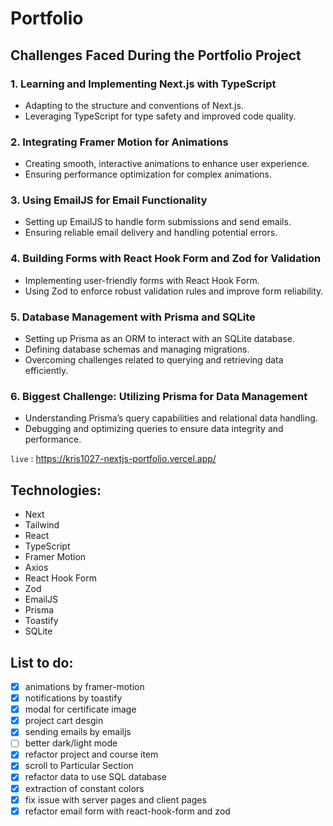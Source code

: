 # Portfolio

## Challenges Faced During the Portfolio Project

### 1. Learning and Implementing Next.js with TypeScript

- Adapting to the structure and conventions of Next.js.
- Leveraging TypeScript for type safety and improved code quality.

### 2. Integrating Framer Motion for Animations

- Creating smooth, interactive animations to enhance user experience.
- Ensuring performance optimization for complex animations.

### 3. Using EmailJS for Email Functionality

- Setting up EmailJS to handle form submissions and send emails.
- Ensuring reliable email delivery and handling potential errors.

### 4. Building Forms with React Hook Form and Zod for Validation

- Implementing user-friendly forms with React Hook Form.
- Using Zod to enforce robust validation rules and improve form reliability.

### 5. Database Management with Prisma and SQLite

- Setting up Prisma as an ORM to interact with an SQLite database.
- Defining database schemas and managing migrations.
- Overcoming challenges related to querying and retrieving data efficiently.

### 6. Biggest Challenge: Utilizing Prisma for Data Management

- Understanding Prisma’s query capabilities and relational data handling.
- Debugging and optimizing queries to ensure data integrity and performance.

`live` : <https://kris1027-nextjs-portfolio.vercel.app/>

## Technologies:

- Next
- Tailwind
- React
- TypeScript
- Framer Motion
- Axios
- React Hook Form
- Zod
- EmailJS
- Prisma
- Toastify
- SQLite

## List to do:

- [x] animations by framer-motion
- [x] notifications by toastify
- [x] modal for certificate image
- [x] project cart desgin
- [x] sending emails by emailjs
- [ ] better dark/light mode
- [x] refactor project and course item
- [x] scroll to Particular Section
- [x] refactor data to use SQL database
- [x] extraction of constant colors
- [x] fix issue with server pages and client pages
- [x] refactor email form with react-hook-form and zod

